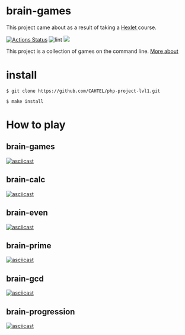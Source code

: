 # brain-games

This project came about as a result of taking a <a href="https://ru.hexlet.io/"> Hexlet </a> course.

[![Actions Status](https://github.com/CAHTEL/php-project-lvl1/workflows/hexlet-check/badge.svg)](https://github.com/CAHTEL/php-project-lvl1/actions)
![lint](https://github.com/CAHTEL/php-project-lvl1/workflows/lint/badge.svg)
<a href="https://codeclimate.com/github/CAHTEL/php-project-lvl1/maintainability"><img 
                                                                                      src="https://api.codeclimate.com/v1/badges/df3d5849f6c1238872a0/maintainability" /></a>

This project is a collection of games on the command line. <a href="https://ru.hexlet.io/programs/php/projects/45"> More about</a> 

# install

```
$ git clone https://github.com/CAHTEL/php-project-lvl1.git

$ make install
```

# How to play
## brain-games
[![asciicast](https://asciinema.org/a/TRFobAaB6dxxg9BslLSQ9jd6W.svg)](https://asciinema.org/a/TRFobAaB6dxxg9BslLSQ9jd6W)

## brain-calc 
[![asciicast](https://asciinema.org/a/4xuydP8jyp4F4whtGwU3GYqOn.svg)](https://asciinema.org/a/4xuydP8jyp4F4whtGwU3GYqOn)

## brain-even
[![asciicast](https://asciinema.org/a/BnHYZIFBChXdx05bwoeIRJlpO.svg)](https://asciinema.org/a/BnHYZIFBChXdx05bwoeIRJlpO)

## brain-prime
[![asciicast](https://asciinema.org/a/V0ji6hEVjAETolZUcVGaQe5jE.svg)](https://asciinema.org/a/V0ji6hEVjAETolZUcVGaQe5jE)

## brain-gcd
[![asciicast](https://asciinema.org/a/crRWMCokkVY4AH9GLP76b9TSY.svg)](https://asciinema.org/a/crRWMCokkVY4AH9GLP76b9TSY)

## brain-progression
[![asciicast](https://asciinema.org/a/tIUfGyznh4los59JgLqA0st6i.svg)](https://asciinema.org/a/tIUfGyznh4los59JgLqA0st6i)
